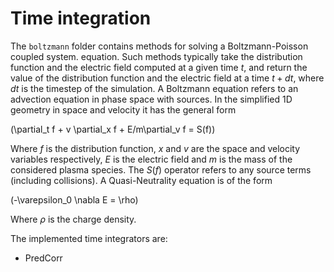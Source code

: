 # Time integration

The `boltzmann` folder contains methods for solving a Boltzmann-Poisson coupled system. equation. Such methods typically take the distribution function and the electric field computed at a given time $t$, and return the value of the distribution function and the electric field at a time $t+dt$, where $dt$ is the timestep of the simulation. A Boltzmann equation refers to an advection equation in phase space with sources. In the simplified 1D geometry in space and velocity it has the general form 

\(\partial_t f + v \partial_x f + E/m\partial_v f = S(f)\)

Where $f$ is the distribution function, $x$ and $v$ are the space and velocity variables respectively, $E$ is the electric field and $m$ is the mass of the considered plasma species. The $S(f)$ operator refers to any source terms (including collisions). A Quasi-Neutrality equation is of the form 

\(-\varepsilon_0 \nabla E = \rho\)

Where $\rho$ is the charge density.

The implemented time integrators are: 
- PredCorr